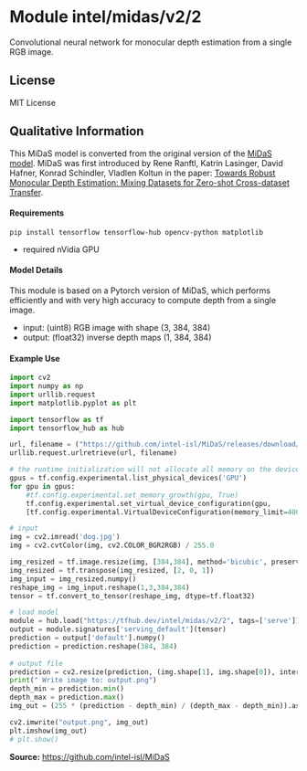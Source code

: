 # Module intel/midas/v2/2
Convolutional neural network for monocular depth estimation from a single RGB image.

<!-- asset-path: legacy -->
<!-- module-type: image-depth-estimation -->
<!-- network-architecture: MiDaS -->
<!-- dataset: diml-indoor -->
<!-- dataset: megadepth -->
<!-- dataset: redweb -->
<!-- dataset: wsvd -->
<!-- dataset: 3dmovies -->
<!-- dataset: tartanair -->
<!-- dataset: hrwsi -->
<!-- dataset: apolloscape -->
<!-- dataset: blendedmvs -->
<!-- dataset: irs -->
<!-- fine-tunable: false  -->
<!-- format: hub -->
<!-- license: MIT -->

## License
MIT License

## Qualitative Information

This MiDaS model is converted from the original version of the [MiDaS model](https://github.com/intel-isl/MiDaS). 
MiDaS was first introduced by
Rene Ranftl, Katrin Lasinger, David Hafner, Konrad Schindler, Vladlen Koltun in the paper:
[Towards Robust Monocular Depth Estimation: Mixing Datasets for Zero-shot Cross-dataset Transfer](https://arxiv.org/abs/1907.01341).

#### Requirements

```
pip install tensorflow tensorflow-hub opencv-python matplotlib
```

* required nVidia GPU

#### Model Details
This module is based on a Pytorch version of MiDaS, which performs efficiently and with very high accuracy to compute depth from a single image.

* input: (uint8) RGB image with shape (3, 384, 384)
* output: (float32) inverse depth maps (1, 384, 384)

#### Example Use

```python
import cv2
import numpy as np
import urllib.request
import matplotlib.pyplot as plt

import tensorflow as tf
import tensorflow_hub as hub

url, filename = ("https://github.com/intel-isl/MiDaS/releases/download/v2/dog.jpg", "dog.jpg")
urllib.request.urlretrieve(url, filename)

# the runtime initialization will not allocate all memory on the device to avoid out of GPU memory
gpus = tf.config.experimental.list_physical_devices('GPU')
for gpu in gpus:
    #tf.config.experimental.set_memory_growth(gpu, True)
    tf.config.experimental.set_virtual_device_configuration(gpu,
    [tf.config.experimental.VirtualDeviceConfiguration(memory_limit=4000)])

# input
img = cv2.imread('dog.jpg')
img = cv2.cvtColor(img, cv2.COLOR_BGR2RGB) / 255.0

img_resized = tf.image.resize(img, [384,384], method='bicubic', preserve_aspect_ratio=False)
img_resized = tf.transpose(img_resized, [2, 0, 1])
img_input = img_resized.numpy()
reshape_img = img_input.reshape(1,3,384,384)
tensor = tf.convert_to_tensor(reshape_img, dtype=tf.float32)

# load model
module = hub.load("https://tfhub.dev/intel/midas/v2/2", tags=['serve'])
output = module.signatures['serving_default'](tensor)
prediction = output['default'].numpy()
prediction = prediction.reshape(384, 384)
             
# output file
prediction = cv2.resize(prediction, (img.shape[1], img.shape[0]), interpolation=cv2.INTER_CUBIC)
print(" Write image to: output.png")
depth_min = prediction.min()
depth_max = prediction.max()
img_out = (255 * (prediction - depth_min) / (depth_max - depth_min)).astype("uint8")

cv2.imwrite("output.png", img_out)
plt.imshow(img_out)
# plt.show()

```


**Source:** https://github.com/intel-isl/MiDaS
